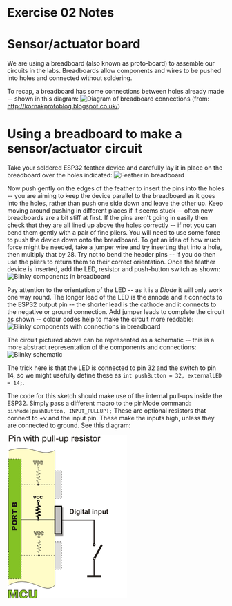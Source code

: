Exercise 02 Notes
===

# Sensor/actuator board

We are using a breadboard (also known as proto-board) to assemble our circuits
in the labs. Breadboards allow components and wires to be pushed into holes
and connected without soldering.

To recap, a breadboard has some connections between holes already made --
shown in this diagram: ![Diagram of breadboard
connections](Breadboard-connections.png "Diagram of breadboard connections")
(from: http://kornakprotoblog.blogspot.co.uk/)


# Using a breadboard to make a sensor/actuator circuit

Take your soldered ESP32 feather device and carefully lay it in place on the
breadboard over the holes indicated: ![Feather in
breadboard](Feather-in-breadboard.png  "Feather in breadboard")

Now push gently on the edges of the feather to insert the pins into the holes
-- you are aiming to keep the device parallel to the breadboard as it goes
into the holes, rather than push one side down and leave the other up. Keep
moving around pushing in different places if it seems stuck -- often new
breadboards are a bit stiff at first. If the pins aren't going in easily then
check that they are all lined up above the holes correctly -- if not you can
bend them gently with a pair of fine pliers. You will need to use some force
to push the device down onto the breadboard. To get an idea of how much force
might be needed, take a jumper wire and try inserting that into a hole, then
multiply that by 28. Try not to bend the header pins -- if you do then use the
pliers to return them to their correct orientation. Once the feather device is
inserted, add the LED, resistor and push-button switch as shown: ![Blinky
components in breadboard](Blinky-in-breadboard.png  "Blinky components in
breadboard")

Pay attention to the orientation of the LED -- as it is a *Diode* it will only
work one way round. The longer lead of the LED is the annode and it connects
to the ESP32 output pin -- the shorter lead is the cathode and it connects to
the negative or ground connection. Add jumper leads to complete the circuit as
shown -- colour codes help to make the circuit more readable: ![Blinky
components with connections in
breadboard](Blinky-in-breadboard-with-connections.png  "Blinky components with
connections in breadboard")

The circuit pictured above can be represented as a schematic -- this is a more
abstract representation of the components and connections: ![Blinky
schematic](Blinky-schematic.png  "Blinky schematic")

The trick here is that the LED is connected to pin 32 and the switch to pin
14, so we might usefully define these as `int pushButton = 32, externalLED =
14;`.

The code for this sketch should make use of the internal pull-ups inside the
ESP32. Simply pass a different macro to the pinMode command:
`pinMode(pushButton, INPUT_PULLUP);` These are optional resistors that connect
to +v and the input pin. These make the inputs high, unless they are connected
to ground. See this diagram:

![Diagram of internal pull-up](pullup.png "Diagram of internal pull-up")

